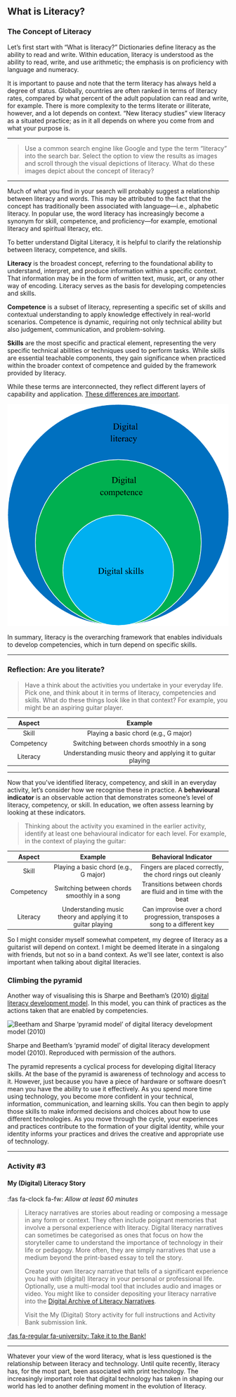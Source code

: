 ## What is Literacy?

### The Concept of Literacy

Let’s first start with “What is literacy?” Dictionaries define literacy as the ability to read and write. Within education, literacy is understood as the ability to read, write, and use arithmetic; the emphasis is on proficiency with language and numeracy.

It is important to pause and note that the term literacy has always held a degree of status. Globally, countries are often ranked in terms of literacy rates, compared by what percent of the adult population can read and write, for example. There is more complexity to the terms literate or illiterate, however, and a lot depends on context. “New literacy studies” view literacy as a situated practice; as in it all depends on where you come from and what your purpose is.

* * * 

> Use a common search engine like Google and type the term “literacy” into the search bar. Select the option to view the results as images and scroll through the visual depictions of literacy. What do these images depict about the concept of literacy?

* * *

Much of what you find in your search will probably suggest a relationship between literacy and words. This may be attributed to the fact that the concept has traditionally been associated with language—i.e., alphabetic literacy. In popular use, the word literacy has increasingly become a synonym for skill, competence, and proficiency—for example, emotional literacy and spiritual literacy, etc.

To better understand Digital Literacy, it is helpful to clarify the relationship between literacy, competence, and skills. 

**Literacy** is the broadest concept, referring to the foundational ability to understand, interpret, and produce information within a specific context. That information may be in the form of written text, music, art, or any other way of encoding. Literacy serves as the basis for developing competencies and skills.

**Competence** is a subset of literacy, representing a specific set of skills and contextual understanding to apply knowledge effectively in real-world scenarios. Competence is dynamic, requiring not only technical ability but also judgement, communication, and problem-solving.

**Skills** are the most specific and practical element, representing the very specific technical abilities or techniques used to perform tasks. While skills are essential teachable components, they gain significance when practiced within the broader context of competence and guided by the framework provided by literacy.

While these terms are interconnected, they reflect different layers of capability and application. <a href="https://dougbelshaw.com/blog/2012/07/12/on-the-important-differences-between-literacies-skills-and-competencies/" target="_blank">These differences are important</a>.

![](images/Digital-skills-competence-and-literacy-concepts.png ":class=image-50")

In summary, literacy is the overarching framework that enables individuals to develop competencies, which in turn depend on specific skills.

* * *

### Reflection: Are you literate?

> Have a think about the activities you undertake in your everyday life. Pick one, and think about it in terms of literacy, competencies and skills. What do these things look like in that context? For example, you might be an aspiring guitar player. 

| Aspect | Example |
|:---:|:---:|
| Skill | Playing a basic chord (e.g., G major) |
| Competency | Switching between chords smoothly in a song |
| Literacy | Understanding music theory and applying it to guitar playing |

* * *

Now that you've identified literacy, competency, and skill in an everyday activity, let’s consider how we recognise these in practice.
A **behavioural indicator** is an observable action that demonstrates someone’s level of literacy, competency, or skill. In education, we often assess learning by looking at these indicators.

> Thinking about the activity you examined in the earlier activity, identify at least one behavioural indicator for each level. For example, in the context of playing the guitar:

| Aspect | Example | Behavioral Indicator |
|:---:|:---:|:---:|
| Skill | Playing a basic chord (e.g., G major) | Fingers are placed correctly, the chord rings out cleanly |
| Competency | Switching between chords smoothly in a song | Transitions between chords are fluid and in time with the beat |
| Literacy | Understanding music theory and applying it to guitar playing | Can improvise over a chord progression, transposes a song to a different key |

So I might consider myself somewhat competent, my degree of literacy as a guitarist will depend on context. I might be deemed literate in a singalong with friends, but not so in a band context. As we'll see later, context is also important when talking about digital literacies.

### Climbing the pyramid

Another way of visualising this is Sharpe and Beetham’s (2010) [digital literacy development model](https://web.archive.org/web/20220120065520/https://www.jisc.ac.uk/full-guide/developing-digital-literacies). In this model, you can think of practices as the actions taken that are enabled by competencies.

![Beetham and Sharpe ‘pyramid model’ of digital literacy development model (2010)](images/beetham-sharpe.png)

Sharpe and Beetham’s ‘pyramid model’ of digital literacy development model (2010). Reproduced with permission of the authors.

The pyramid represents a cyclical process for developing digital literacy skills. At the base of the pyramid is awareness of technology and access to it. However, just because you have a piece of hardware or software doesn’t mean you have the ability to use it effectively. As you spend more time using technology, you become more confident in your technical, information, communication, and learning skills. You can then begin to apply those skills to make informed decisions and choices about how to use different technologies. As you move through the cycle, your experiences and practices contribute to the formation of your digital identity, while your identity informs your practices and drives the creative and appropriate use of technology.

* * *

### Activity #3
#### My (Digital) Literacy Story
:fas fa-clock fa-fw: *Allow at least 60 minutes*
> Literacy narratives are stories about reading or composing a message in any form or context. They often include poignant memories that involve a personal experience with literacy. Digital literacy narratives can sometimes be categorised as ones that focus on how the storyteller came to understand the importance of technology in their life or pedagogy. More often, they are simply narratives that use a medium beyond the print-based essay to tell the story.
>
> Create your own literacy narrative that tells of a significant experience you had with (digital) literacy in your personal or professional life. Optionally, use a multi-modal tool that includes audio and images or video. You might like to consider depositing your literacy narrative into the <a href="https://www.thedaln.org/" target="_blank">Digital Archive of Literacy Narratives</a>.
>
> Visit the My (Digital) Story activity for full instructions and Activity Bank submission link.

[:fas fa-regular fa-university: Take it to the Bank!](https://elearn.waikato.ac.nz/ ":class=button")

* * *

Whatever your view of the word literacy, what is less questioned is the relationship between literacy and technology. Until quite recently, literacy has, for the most part, been associated with print technology. The increasingly important role that digital technology has taken in shaping our world has led to another defining moment in the evolution of literacy.
